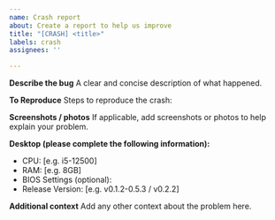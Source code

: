 ```yaml
---
name: Crash report
about: Create a report to help us improve
title: "[CRASH] <title>"
labels: crash
assignees: ''

---
```


**Describe the bug**
A clear and concise description of what happened.

**To Reproduce**
Steps to reproduce the crash:

**Screenshots / photos**
If applicable, add screenshots or photos to help explain your problem.

**Desktop (please complete the following information):**
 - CPU: [e.g. i5-12500]
 - RAM: [e.g. 8GB]
 - BIOS Settings (optional): 
 - Release Version: [e.g. v0.1.2-0.5.3 / v0.2.2]

**Additional context**
Add any other context about the problem here.

